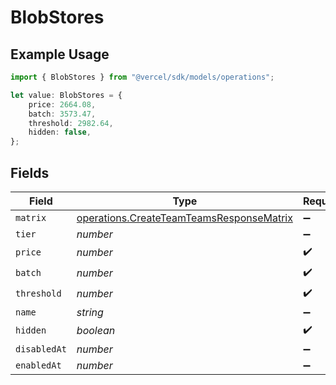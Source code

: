 # BlobStores

## Example Usage

```typescript
import { BlobStores } from "@vercel/sdk/models/operations";

let value: BlobStores = {
    price: 2664.08,
    batch: 3573.47,
    threshold: 2982.64,
    hidden: false,
};
```

## Fields

| Field                                                                                                | Type                                                                                                 | Required                                                                                             | Description                                                                                          |
| ---------------------------------------------------------------------------------------------------- | ---------------------------------------------------------------------------------------------------- | ---------------------------------------------------------------------------------------------------- | ---------------------------------------------------------------------------------------------------- |
| `matrix`                                                                                             | [operations.CreateTeamTeamsResponseMatrix](../../models/operations/createteamteamsresponsematrix.md) | :heavy_minus_sign:                                                                                   | N/A                                                                                                  |
| `tier`                                                                                               | *number*                                                                                             | :heavy_minus_sign:                                                                                   | N/A                                                                                                  |
| `price`                                                                                              | *number*                                                                                             | :heavy_check_mark:                                                                                   | N/A                                                                                                  |
| `batch`                                                                                              | *number*                                                                                             | :heavy_check_mark:                                                                                   | N/A                                                                                                  |
| `threshold`                                                                                          | *number*                                                                                             | :heavy_check_mark:                                                                                   | N/A                                                                                                  |
| `name`                                                                                               | *string*                                                                                             | :heavy_minus_sign:                                                                                   | N/A                                                                                                  |
| `hidden`                                                                                             | *boolean*                                                                                            | :heavy_check_mark:                                                                                   | N/A                                                                                                  |
| `disabledAt`                                                                                         | *number*                                                                                             | :heavy_minus_sign:                                                                                   | N/A                                                                                                  |
| `enabledAt`                                                                                          | *number*                                                                                             | :heavy_minus_sign:                                                                                   | N/A                                                                                                  |